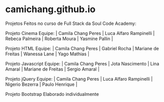 # camichang.github.io

Projetos Feitos no curso de Full Stack da Soul Code Academy:

Projeto Cinema
Equipe: | Camila Chang Peres | Luca Alfaro Rampinelli | Rebeca Palmeira | Roberta Moura | Yasmine Pallin |

Projeto HTML
Equipe: | Camila Chang Peres | Gabriel Rocha | Mariane de Freitas | Wanessa Lane | Yago Mathias |

Projeto Javascript
Equipe: | Camila Chang Peres | Jota Nascimento | Lina Amaral | Mariane de Freitas | Sergio Amaral |

Projeto jQuery
Equipe: | Camila Chang Peres | Luca Alfaro Rampinelli | Nigerio Bezerra | Paulo Henrique |

Projeto Bootstrap
Elaborado individualmente
